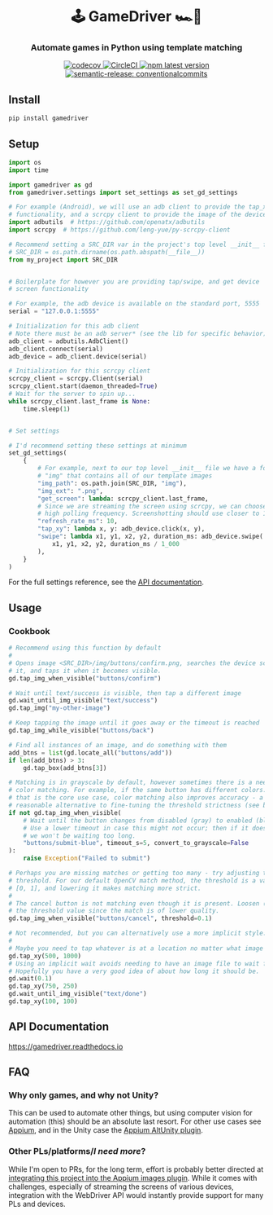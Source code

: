 <h1 align="center">🕹️ GameDriver 🏎️💨</h1>
<h3 align="center">Automate games in Python using template matching</h3>
<p align="center">
  <a href="https://codecov.io/github/aentwist/gamedriver">
    <img alt="codecov" src="https://codecov.io/github/aentwist/gamedriver/graph/badge.svg?token=KJJ8Q1HRMV">
  </a>
  <a href="https://dl.circleci.com/status-badge/redirect/gh/aentwist/gamedriver/tree/main">
    <img alt="CircleCI" src="https://dl.circleci.com/status-badge/img/gh/aentwist/gamedriver/tree/main.svg?style=shield">
  </a>
  <a href="https://www.npmjs.com/package/gamedriver">
    <img alt="npm latest version" src="https://img.shields.io/npm/v/gamedriver/latest.svg">
  </a>
  <a href="https://www.conventionalcommits.org">
    <img alt="semantic-release: conventionalcommits" src="https://img.shields.io/badge/semantic--release-conventionalcommits-fa6673?logo=semantic-release">
  </a>
</p>

## Install

```sh
pip install gamedriver
```

## Setup

```py
import os
import time

import gamedriver as gd
from gamedriver.settings import set_settings as set_gd_settings

# For example (Android), we will use an adb client to provide the tap_xy and swipe
# functionality, and a scrcpy client to provide the image of the device screen.
import adbutils  # https://github.com/openatx/adbutils
import scrcpy  # https://github.com/leng-yue/py-scrcpy-client

# Recommend setting a SRC_DIR var in the project's top level __init__ file
# SRC_DIR = os.path.dirname(os.path.abspath(__file__))
from my_project import SRC_DIR


# Boilerplate for however you are providing tap/swipe, and get device
# screen functionality

# For example, the adb device is available on the standard port, 5555
serial = "127.0.0.1:5555"

# Initialization for this adb client
# Note there must be an adb server* (see the lib for specific behavior)
adb_client = adbutils.AdbClient()
adb_client.connect(serial)
adb_device = adb_client.device(serial)

# Initialization for this scrcpy client
scrcpy_client = scrcpy.Client(serial)
scrcpy_client.start(daemon_threaded=True)
# Wait for the server to spin up...
while scrcpy_client.last_frame is None:
    time.sleep(1)


# Set settings

# I'd recommend setting these settings at minimum
set_gd_settings(
    {
        # For example, next to our top level __init__ file we have a folder
        # "img" that contains all of our template images
        "img_path": os.path.join(SRC_DIR, "img"),
        "img_ext": ".png",
        "get_screen": lambda: scrcpy_client.last_frame,
        # Since we are streaming the screen using scrcpy, we can choose a very
        # high polling frequency. Screenshotting should use closer to 1+ seconds.
        "refresh_rate_ms": 10,
        "tap_xy": lambda x, y: adb_device.click(x, y),
        "swipe": lambda x1, y1, x2, y2, duration_ms: adb_device.swipe(
            x1, y1, x2, y2, duration_ms / 1_000
        ),
    }
)
```

For the full settings reference, see the [API documentation](#api-documentation).

## Usage

### Cookbook

```py
# Recommend using this function by default
#
# Opens image <SRC_DIR>/img/buttons/confirm.png, searches the device screen for
# it, and taps it when it becomes visible.
gd.tap_img_when_visible("buttons/confirm")

# Wait until text/success is visible, then tap a different image
gd.wait_until_img_visible("text/success")
gd.tap_img("my-other-image")

# Keep tapping the image until it goes away or the timeout is reached
gd.tap_img_while_visible("buttons/back")

# Find all instances of an image, and do something with them
add_btns = list(gd.locate_all("buttons/add"))
if len(add_btns) > 3:
    gd.tap_box(add_btns[3])

# Matching is in grayscale by default, however sometimes there is a need for
# color matching. For example, if the same button has different colors. While
# that is the core use case, color matching also improves accuracy - a
# reasonable alternative to fine-tuning the threshold strictness (see below).
if not gd.tap_img_when_visible(
    # Wait until the button changes from disabled (gray) to enabled (blue).
    # Use a lower timeout in case this might not occur; then if it doesn't
    # we won't be waiting too long.
    "buttons/submit-blue", timeout_s=5, convert_to_grayscale=False
):
    raise Exception("Failed to submit")

# Perhaps you are missing matches or getting too many - try adjusting the
# threshold. For our default OpenCV match method, the threshold is a value in
# [0, 1], and lowering it makes matching more strict.
#
# The cancel button is not matching even though it is present. Loosen (raise)
# the threshold value since the match is of lower quality.
gd.tap_img_when_visible("buttons/cancel", threshold=0.1)

# Not recommended, but you can alternatively use a more implicit style.
#
# Maybe you need to tap whatever is at a location no matter what image it may be.
gd.tap_xy(500, 1000)
# Using an implicit wait avoids needing to have an image file to wait for.
# Hopefully you have a very good idea of about how long it should be.
gd.wait(0.1)
gd.tap_xy(750, 250)
gd.wait_until_img_visible("text/done")
gd.tap_xy(100, 100)
```

## API Documentation

https://gamedriver.readthedocs.io

## FAQ

### Why only games, and why not Unity?

This can be used to automate other things, but using computer vision for automation (this) should be an absolute last resort. For other use cases see [Appium](https://github.com/appium/appium), and in the Unity case the [Appium AltUnity plugin](https://github.com/headspinio/appium-altunity-plugin).

### Other PLs/platforms/_I need more_?

While I'm open to PRs, for the long term, effort is probably better directed at [integrating this project into the Appium images plugin](https://discuss.appium.io/t/images-plugin-support-and-design-limitations/43831). While it comes with challenges, especially of streaming the screens of various devices, integration with the WebDriver API would instantly provide support for many PLs and devices.

